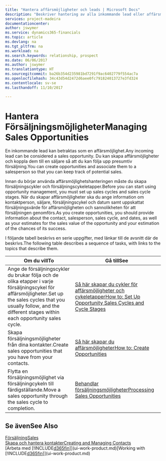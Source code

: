 ```yaml
---
title: "Hantera affärsmöjligheter och leads | Microsoft Docs"
description: "Beskriver hantering av alla inkommande lead eller affärsmöjligheter i Dynamics 365 och associera affärsmöjligheten med en säljare för att följa upp potentiell försäljning."
services: project-madeira
documentationcenter: 
author: jswymer
ms.service: dynamics365-financials
ms.topic: article
ms.devlang: na
ms.tgt_pltfrm: na
ms.workload: na
ms.search.keywords: relationship, prospect
ms.date: 06/06/2017
ms.author: jswymer
ms.translationtype: HT
ms.sourcegitcommit: ba26b354d235981bd7291f9ac6402779f554ac7a
ms.openlocfilehash: 34c43d54d2472d6aee0fc791824013727e3fd324
ms.contentlocale: sv-se
ms.lasthandoff: 11/10/2017

---
```

# <a name="managing-sales-opportunities"></a><span data-ttu-id="52945-103">Hantera Försäljningsmöjligheter</span><span class="sxs-lookup"><span data-stu-id="52945-103">Managing Sales Opportunities</span></span>
<span data-ttu-id="52945-104">En inkommande lead kan betraktas som en affärsmöjlighet.</span><span class="sxs-lookup"><span data-stu-id="52945-104">Any incoming lead can be considered a sales opportunity.</span></span> <span data-ttu-id="52945-105">Du kan skapa affärsmöjligheter och koppla dem till en säljare så att du kan följa upp presumtiv försäljning.</span><span class="sxs-lookup"><span data-stu-id="52945-105">You can create opportunities and associate them to a salesperson so that you can keep track of potential sales.</span></span>

<span data-ttu-id="52945-106">Innan du börjar använda affärsmöjlighetshanteringen måste du skapa försäljningscykler och försäljningscykeletapper.</span><span class="sxs-lookup"><span data-stu-id="52945-106">Before you can start using opportunity management, you must set up sales cycles and sales cycle stages.</span></span> <span data-ttu-id="52945-107">När du skapar affärsmöjligheter ska du ange information om kontaktperson, säljare, försäljningscykel och datum samt uppskattat försäljningsvärde för affärsmöjligheten och sannolikheten för att försäljningen genomförs.</span><span class="sxs-lookup"><span data-stu-id="52945-107">As you create opportunities, you should provide information about the contact, salesperson, sales cycle, and dates, as well as your estimates for the sales value of the opportunity and your estimation of the chances of its success.</span></span>

<span data-ttu-id="52945-108">I följande tabell beskrivs en serie uppgifter, med länkar till de avsnitt där de beskrivs.</span><span class="sxs-lookup"><span data-stu-id="52945-108">The following table describes a sequence of tasks, with links to the topics that describe them.</span></span>

| <span data-ttu-id="52945-109">Om du vill</span><span class="sxs-lookup"><span data-stu-id="52945-109">To</span></span> | <span data-ttu-id="52945-110">Gå till</span><span class="sxs-lookup"><span data-stu-id="52945-110">See</span></span> |
| --- | --- |
| <span data-ttu-id="52945-111">Ange de försäljningscykler du brukar följa och de olika etapper i varje försäljningscykel för affärsmöjligheter.</span><span class="sxs-lookup"><span data-stu-id="52945-111">Set up the sales cycles that you usually follow, and the different stages within each opportunity sales cycle.</span></span> |[<span data-ttu-id="52945-112">Så här skapar du cykler för affärsmöjligheter och cykeletapper</span><span class="sxs-lookup"><span data-stu-id="52945-112">How to: Set Up Opportunity Sales Cycles and Cycle Stages</span></span>](marketing-how-setup-opportunity-sales-cycles-stages.md) |
| <span data-ttu-id="52945-113">Skapa försäljningsmöjligheter från dina kontakter.</span><span class="sxs-lookup"><span data-stu-id="52945-113">Create sales opportunities that you have from your contacts.</span></span> |[<span data-ttu-id="52945-114">Så här skapar du affärsmöjligheter</span><span class="sxs-lookup"><span data-stu-id="52945-114">How to: Create Opportunities</span></span>](marketing-how-create-opportunities.md) |
| <span data-ttu-id="52945-115">Flytta en försäljningsmöjlighet via försäljningcykeln till färdigställande.</span><span class="sxs-lookup"><span data-stu-id="52945-115">Move a sales opportunity through the sales cycle to completion.</span></span> |[<span data-ttu-id="52945-116">Behandlar försäljningsmöjligheter</span><span class="sxs-lookup"><span data-stu-id="52945-116">Processing Sales Opportunities</span></span>](marketing-processing-sales-opportunities.md) |

## <a name="see-also"></a><span data-ttu-id="52945-117">Se även</span><span class="sxs-lookup"><span data-stu-id="52945-117">See Also</span></span>
[<span data-ttu-id="52945-118">Försäljning</span><span class="sxs-lookup"><span data-stu-id="52945-118">Sales</span></span>](sales-manage-sales.md)  
[<span data-ttu-id="52945-119">Skapa och hantera kontakter</span><span class="sxs-lookup"><span data-stu-id="52945-119">Creating and Managing Contacts</span></span>](marketing-contacts.md)  
<span data-ttu-id="52945-120">[Arbeta med [!INCLUDE[d365fin](includes/d365fin_md.md)]](ui-work-product.md)</span><span class="sxs-lookup"><span data-stu-id="52945-120">[Working with [!INCLUDE[d365fin](includes/d365fin_md.md)]](ui-work-product.md)</span></span>

